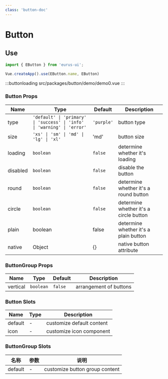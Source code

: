 ```yaml
---
class: 'button-doc'
---
```

# Button

## Use

```javascript
import { EButton } from 'eurus-ui';

Vue.createApp().use(EButton.name, EButton)
```

:::buttonloading
src/packages/button/demo/demo0.vue
:::

### Button Props

| Name | Type | Default | Description |
| --- | --- | --- | --- |
| type | `'default' \| 'primary' \| 'success' \| 'info' \| 'warning' \| 'error'` | `'purple'`| button type |
| size | `'xs' \| 'sm' \| 'md' \| 'lg' \| 'xl'` | 'md' |button size |
| loading | `boolean` | `false` | determine whether it's loading |
| disabled | `boolean` | `false` | disable the button |
| round | `boolean` | `false` | determine whether it's a round button |
| circle | `boolean` | `false` | determine whether it's a circle button |
| plain | boolean | false |determine whether it's a plain button |
| native | Object | {} |native button attribute |


### ButtonGroup Props

| Name | Type | Default | Description |
| --- | --- | --- | --- |
| vertical | `boolean` | `false` | arrangement of buttons |

### Button Slots

| Name | Type | Description |
| ------- | ---- | ---------- |
| default | -    | customize default content |
| icon    | -    | customize icon component |

### ButtonGroup Slots

| 名称    | 参数 | 说明         |
| ------- | ---- | ------------ |
| default | -    | customize button group content|
